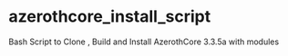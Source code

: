 # azerothcore_install_script
Bash Script to Clone , Build and Install AzerothCore 3.3.5a with modules
